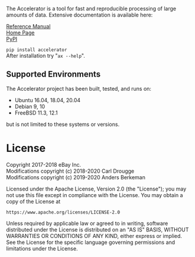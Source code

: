 The Accelerator is a tool for fast and reproducible processing of large amounts of data.
Extensive documentation is available here:

[Reference Manual](https://berkeman.github.io/pdf/acc_manual.pdf)  
[Home Page](https://exax.org/)  
[PyPI](https://pypi.org/project/accelerator/)  

`pip install accelerator`  
After installation try "`ax --help`".


Supported Environments
----------------------

The Accelerator project has been built, tested, and runs on:
 - Ubuntu 16.04, 18.04, 20.04
 - Debian 9, 10
 - FreeBSD 11.3, 12.1

but is not limited to these systems or versions.


License
=======

Copyright 2017-2018 eBay Inc.  
Modifications copyright (c) 2018-2020 Carl Drougge  
Modifications copyright (c) 2019-2020 Anders Berkeman  

Licensed under the Apache License, Version 2.0 (the "License");
you may not use this file except in compliance with the License.
You may obtain a copy of the License at

    https://www.apache.org/licenses/LICENSE-2.0

Unless required by applicable law or agreed to in writing, software
distributed under the License is distributed on an "AS IS" BASIS,
WITHOUT WARRANTIES OR CONDITIONS OF ANY KIND, either express or implied.
See the License for the specific language governing permissions and
limitations under the License.

